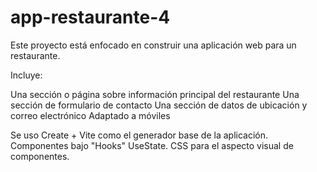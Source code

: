 # app-restaurante-4

Este proyecto está enfocado en construir una aplicación web para un restaurante.

Incluye:

Una sección o página sobre información principal del restaurante
Una sección de formulario de contacto
Una sección de datos de ubicación y correo electrónico
Adaptado a móviles

Se uso Create + Vite como el generador base de la aplicación.
Componentes bajo "Hooks" UseState.
CSS para el aspecto visual de componentes.



